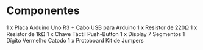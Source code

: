 # Componentes

1 x Placa Arduino Uno R3 + Cabo USB para Arduino
1 x Resistor de 220Ω
1 x Resistor de 1kΩ
1 x Chave Táctil Push-Button
1 x Display 7 Segmentos 1 Dígito Vermelho Catodo
1 x Protoboard
Kit de Jumpers
